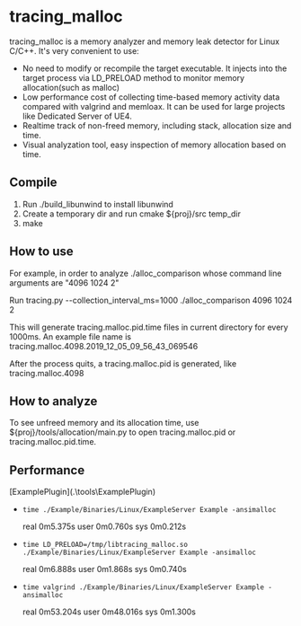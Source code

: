 # tracing_malloc

tracing_malloc is a memory analyzer and memory leak detector for Linux C/C++. It's very convenient to use:

* No need to modify or recompile the target executable. It injects into the target process via LD_PRELOAD method to monitor memory allocation(such as malloc)
* Low performance cost of collecting time-based memory activity data compared with valgrind and memloax. It can be used for large projects like Dedicated Server of UE4.
* Realtime track of non-freed memory, including stack, allocation size and time.
* Visual analyzation tool, easy inspection of memory allocation based on time.

## Compile

1. Run ./build_libunwind to install libunwind
2. Create a temporary dir and run cmake ${proj}/src temp_dir
3. make

## How to use

For example, in order to analyze ./alloc_comparison whose command line arguments are "4096 1024 2"

Run tracing.py --collection_interval_ms=1000 ./alloc_comparison 4096 1024 2

This will generate tracing.malloc.pid.time files in current directory for every 1000ms. An example file name is tracing.malloc.4098.2019_12_05_09_56_43_069546

After the process quits, a tracing.malloc.pid is generated, like tracing.malloc.4098

## How to analyze

To see unfreed memory and its allocation time, use ${proj}/tools/allocation/main.py to open tracing.malloc.pid or tracing.malloc.pid.time.

## Performance

[ExamplePlugin](.\tools\ExamplePlugin\)

* `time ./Example/Binaries/Linux/ExampleServer Example -ansimalloc` 

    real    0m5.375s
    user    0m0.760s
    sys     0m0.212s

* `time LD_PRELOAD=/tmp/libtracing_malloc.so ./Example/Binaries/Linux/ExampleServer Example -ansimalloc`

    real    0m6.888s
    user    0m1.868s
    sys     0m0.740s

* `time valgrind ./Example/Binaries/Linux/ExampleServer Example -ansimalloc`

    real    0m53.204s
    user    0m48.016s
    sys     0m1.300s
